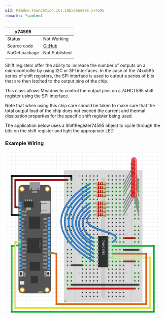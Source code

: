 ```yaml
---
uid: Meadow.Foundation.ICs.IOExpanders.x74595
remarks: *content
---
```


| x74595    |             |
|-----------|-------------|
| Status    | Not Working |
| Source code        | [GitHub](https://github.com/WildernessLabs/Meadow.Foundation/tree/master/Source/Meadow.Foundation.Peripherals/ICs.IOExpanders.x74595)  |
| NuGet package      | Not Published
| | |

Shift registers offer the ability to increase the number of outputs on a microcontroller by using I2C or SPI interfaces. In the case of the 74xx595 series of shift registers, the SPI interface is used to output a series of bits that are then latched to the output pins of the chip.

This class allows Meadow to control the output pins on a 74HCT595 shift register using the SPI interface.

Note that when using this chip care should be taken to make sure that the total output load of the chip does not exceed the current and thermal dissipation properties for the specific shift register being used.

The application below uses a ShiftRegister74595 object to cycle through the bits on the shift register and light the appropriate LED.

### Example Wiring

![](../../API_Assets/Meadow.Foundation.ICs.IOExpanders.x74595/x74595.svg)